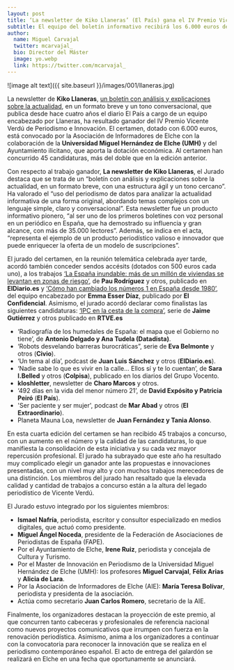 ```yaml
---
layout: post
title: ‘La newsletter de Kiko Llaneras’ (El País) gana el IV Premio Vicente Verdú de Periodismo e Innovación
subtitle: El equipo del boletín informativo recibirá los 6.000 euros del certamen de la Asociación de Informadores de Elche, mientras que trabajos publicados en ElDiario.es y El Confidencial logran sendos accésits
author:
  name: Miguel Carvajal
  twitter: mcarvajal_
  bio: Director del Máster
  image: yo.webp
  link: https://twitter.com/mcarvajal_
---
```

![image alt text]({{ site.baseurl }}/images/001/llaneras.jpg)

La newsletter de **Kiko Llaneras**, [un boletín con análisis y explicaciones sobre la actualidad](https://plus.elpais.com/newsletters/lnp/1/377?sma=lanewsletterdekikollaneras_2023.09.29&utm_medium=email&utm_source=newsletter&utm_campaign=lanewsletterdekikollaneras_2023.09.29), en un formato breve y un tono conversacional, que publica desde hace cuatro años el diario El País a cargo de un equipo encabezado por Llaneras, ha resultado ganador del IV Premio Vicente Verdú de Periodismo e Innovación. El certamen, dotado con 6.000 euros, está convocado por la Asociación de Informadores de Elche con la colaboración de la **Universidad Miguel Hernández de Elche (UMH)** y del Ayuntamiento ilicitano, que aporta la dotación económica. Al certamen han concurrido 45 candidaturas, más del doble que en la edición anterior.

Con respecto al trabajo ganador, **La newsletter de Kiko Llaneras**, el Jurado destaca que se trata de un “boletín con análisis y explicaciones sobre la actualidad, en un formato breve, con una estructura ágil y un tono cercano”. Ha valorado el “uso del periodismo de datos para analizar la actualidad informativa de una forma original, abordando temas complejos con un lenguaje simple, claro y conversacional”. Esta newsletter fue un producto informativo pionero, “al ser uno de los primeros boletines con voz personal en un periódico en España, que ha demostrado su influencia y gran alcance, con más de 35.000 lectores”. Además, se indica en el acta, “representa el ejemplo de un producto periodístico valioso e innovador que puede enriquecer la oferta de un modelo de suscripciones”. 

El jurado del certamen, en la reunión telemática celebrada ayer tarde, acordó también conceder sendos accésits (dotados con 500 euros cada uno), a los trabajos [‘La España inundable: más de un millón de viviendas se levantan en zonas de riesgo’](https://www.eldiario.es/sociedad/espana-inundable-millon-viviendas-casas-zonas-riesgo-inundacion-riadas_1_10485675.html), de **Pau Rodríguez** y otros, publicado en **ElDiario.es** y [‘Cómo han cambiado los números 1 en España desde 1980’](https://www.elconfidencial.com/cultura/2023-11-21/numeros-uno-espana-desde-1980-hasta-actualidad_3774320/), del equipo encabezado por **Emma Esser Díaz**, publicado por **El Confidencial**. 
Asimismo, el jurado acordó declarar como finalistas las siguientes candidaturas:
[‘IPC en la cesta de la compra’](https://www.rtve.es/noticias/20240112/ipc-cesta-compra-variacion-ultimo-mes/2405889.shtml), serie de **Jaime Gutiérrez** y otros publicado en **RTVE.es**

- ‘Radiografía de los humedales de España: el mapa que el Gobierno no tiene’,
de **Antonio Delgado y Ana Tudela (Datadista)**.
- ‘Robots desvelando barreras burocráticas”, serie de **Eva Belmonte** y otros
(**Civio**).
- ‘Un tema al día’, podcast de **Juan Luis Sánchez** y otros (**ElDiario.es**).
- ‘Nadie sabe lo que es vivir en la calle… Ellos sí y te lo cuentan’, de **Sara I.Belled**
y otros (**Colpisa**), publicado en los diarios del Grupo Vocento.
- **kloshletter**, newsletter de **Charo Marcos** y otros.
- ‘492 días en la vida del menor número 21’, de **David Expósito y Patricia Peiró**
(**El País**).
- 'Ser paciente y ser mujer', podcast de **Mar Abad** y otros (**El Extraordinario**).
- Planeta Mauna Loa, newsletter de **Juan Fernández y Tania Alonso**.

En esta cuarta edición del certamen se han recibido 45 trabajos a concurso, con un aumento en el número y la calidad de las candidaturas, lo que manifiesta la consolidación de esta iniciativa y su cada vez mayor repercusión profesional. El jurado ha subrayado que este año ha resultado muy complicado elegir un ganador ante las propuestas e innovaciones presentadas, con un nivel muy alto y con muchos trabajos merecedores de una distinción. Los miembros del jurado han resaltado que la elevada calidad y cantidad de trabajos a concurso están a la altura del legado periodístico de Vicente Verdú. 

El Jurado estuvo integrado por los siguientes miembros:
* **Ismael Nafría**, periodista, escritor y consultor especializado en medios digitales, que actuó como presidente.
* **Miguel Ángel Noceda**, presidente de la Federación de Asociaciones de Periodistas de España (FAPE).
* Por el Ayuntamiento de Elche, **Irene Ruiz**, periodista y concejala de Cultura y Turismo.
* Por el Master de Innovación en Periodismo de la Universidad Miguel Hernández de Elche (UMH): los profesores **Miguel Carvajal**, **Félix Arias** y **Alicia de Lara**.
* Por la Asociación de Informadores de Elche (AIE): **María Teresa Bolívar**, periodista y presidenta de la asociación. 
* Actúa como secretario **Juan Carlos Romero**, secretario de la AIE.

Finalmente, los organizadores destacan la proyección de este premio, al que concurren tanto cabeceras y profesionales de referencia nacional como nuevos proyectos comunicativos que irrumpen con fuerza en la renovación periodística. Asimismo, anima a los organizadores a continuar con la convocatoria para reconocer la innovación que se realiza en el periodismo contemporáneo español. El acto de entrega del galardón se realizará en Elche en una fecha que oportunamente se anunciará.
